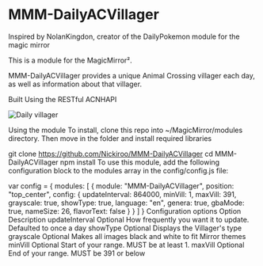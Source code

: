 # MMM-DailyACVillager

Inspired by NolanKingdon, creator of the DailyPokemon module for the magic mirror

This is a module for the MagicMirror².

MMM-DailyACVillager provides a unique Animal Crossing villager each day, as well as information about that villager.

Built Using the RESTful ACNHAPI

![Daily villager](https://user-images.githubusercontent.com/16111897/124363599-03115180-dbf1-11eb-9e17-eb194c9b46aa.jpg)


Using the module
To install, clone this repo into ~/MagicMirror/modules directory. Then move in the folder and install required libraries

git clone https://github.com/Nickiroo/MMM-DailyACVillager
cd MMM-DailyACVillager
npm install
To use this module, add the following configuration block to the modules array in the config/config.js file:

var config = {
    modules: [
        {
            module: "MMM-DailyACVillager",
            position: "top_center",
            config: {
                updateInterval: 864000,
                minVill: 1,
                maxVill: 391,
                grayscale: true,
                showType: true,
                language: "en",
                genera: true,
                gbaMode: true,
                nameSize: 26,
                flavorText: false
            }
        }
    ]
}
Configuration options
Option	Description
updateInterval	Optional How frequently you want it to update. Defaulted to once a day
showType	Optional Displays the Villager's type
grayscale	Optional Makes all images black and white to fit Mirror themes
minVill	Optional Start of your range. MUST be at least 1.
maxVill	Optional End of your range. MUST be 391 or below
